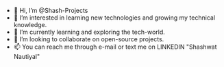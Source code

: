 - 👋 Hi, I’m @Shash-Projects
- 👀 I’m interested in learning new technologies and growing my technical knowledge.
- 🌱 I’m currently learning and exploring the tech-world.
- 💞️ I’m looking to collaborate on open-source projects.
- 📫 You can reach me through e-mail or text me on LINKEDIN "Shashwat Nautiyal"
<!---
Shash-Projects/Shash-Projects is a ✨ special ✨ repository because its `README.md` (this file) appears on your GitHub profile.
You can click the Preview link to take a look at your changes.
--->
